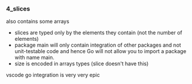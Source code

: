### 4_slices

also contains some arrays

- slices are typed only by the elements they contain (not the number of elements)
- package main will only contain integration of other packages and not unit-testable code and hence Go will not allow you to import a package with name main.
- size is encoded in arrays types (slice doesn't have this)


vscode go integration is very very epic
